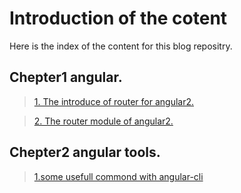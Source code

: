# Introduction of the cotent
Here is the index of the content for this blog repositry.

## Chepter1  angular.

>[1. The introduce of router for angular2.](https://github.com/hbzyin/blog/blob/master/angular-router1.md)

>[2. The router module of angular2.](https://github.com/hbzyin/blog/blob/master/angular-router2.md)
 
## Chepter2 angular tools.
>[1.some usefull commond with angular-cli](https://github.com/hbzyin/blog/blob/master/angularCLI.md)
